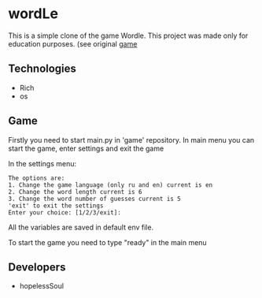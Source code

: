 # wordLe
This is a simple clone of the game Wordle.
This project was made only for education purposes. (see original [game](https://www.nytimes.com/games/wordle/index.html)

## Technologies
- Rich
- os

## Game
Firstly you need to start main.py in 'game' repository.
In main menu you can start the game, enter settings and exit the game

In the settings menu:
```console
The options are:
1. Change the game language (only ru and en) current is en
2. Change the word length current is 6
3. Change the word number of guesses current is 5
'exit' to exit the settings
Enter your choice: [1/2/3/exit]:
```
All the variables are saved in default env file.

To start the game you need to type "ready" in the main menu

## Developers
- hopelessSoul

